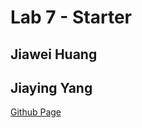 # Lab 7 - Starter
## Jiawei Huang
## Jiaying Yang

[Github Page](https://soulcoder3.github.io/lab7-starter/)
